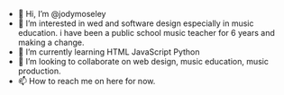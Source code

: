 - 👋 Hi, I’m @jodymoseley
- 👀 I’m interested in wed and software design especially in music education. i have been a public school music teacher for 6 years and making a change.
- 🌱 I’m currently learning HTML JavaScript Python
- 💞️ I’m looking to collaborate on web design, music education, music production.
- 📫 How to reach me on here for now.

<!---
jodymoseley/jodymoseley is a ✨ special ✨ repository because its `README.md` (this file) appears on your GitHub profile.
You can click the Preview link to take a look at your changes.
--->
